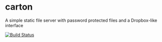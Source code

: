 carton
======

A simple static file server with password protected files and a Dropbox-like interface

[![Build Status](https://drone.io/github.com/markberger/carton/status.png)](https://drone.io/github.com/markberger/carton/latest)
